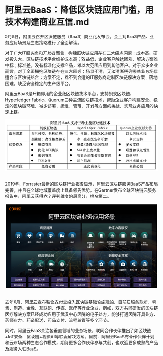 # 阿里云BaaS：降低区块链应用门槛，用技术构建商业互信.md

5月8日，阿里云召开区块链服务（BaaS）商业化发布会，会上对BaaS产品、业务应用场景及生态策略进行了全面解读。

对于广大IT服务商和开发者而言，构建区块链应用存在三大痛点问题：成本高，研发投入大、区块链技术平台维护成本高；效益低，企业客户触达困难、解决方案难中标；标准差，没有标准化支撑产品，难以大范围应用到其他客户。对于众多企业而言，对于全面拥抱区块链存在三大困惑：场景不清，无法清晰明确哪些业务场景适合与区块链结合；方案不定，找不到合适的IT服务商定制区块链解决方案；落地困难，缺乏安全稳定的生产级平台。

阿里云BaaS是开箱即用的企业级区块链技术平台，支持蚂蚁区块链、Hyperledger Fabric、Quorum三种主流区块链技术，帮助企业客户构建安全、稳定的区块链环境，减少部署、运维、管理、开发等方面的挑战，实现业务应用的快速上链。

<div style="text-align:center" align="center">
<img src="/images/阿里云BaaS：降低区块链应用门槛，用技术构建商业互信1.png" align="center" />
</div>
</br>

2019年，Forrester最新的区块链行业报告显示，阿里云区块链服务BaaS产品布局完善，并且在全球地域覆盖度上具备领先优势。在Gartner发布全球区块链云服务报告中，阿里云获得六个评判维度的最高分，排名第二。

<div style="text-align:center" align="center">
<img src="/images/阿里云BaaS：降低区块链应用门槛，用技术构建商业互信2.png" align="center" />
</div>
</br>

去年8月，阿里云宣布联合支付宝投入区块链基础设施建设，目前已服务政府、零售、制造、金融、互联网、传媒、医疗等行业企业，例如，双方共同研发的区块链医疗解决方案已经成功应用于武汉中心医院的电子处方，能够打通医院开具处方、药师审方、药品配送、药品支付、流程监管等多个环节。

同时，阿里云BaaS关注各垂直领域的业务场景，联同合作伙伴推出了如区块链+IoT安全、区块链+视频AI等联合解决方案。目前，阿里云BaaS有合作伙伴计划和云市场两种生态合作模式，期待更多合作伙伴参与共创，也欢迎更多成熟的产品及服务入驻BaaS。
